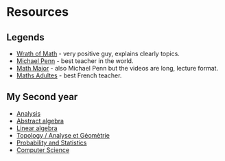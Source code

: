 # Resources

## Legends
- [Wrath of Math](https://www.youtube.com/@WrathofMath/playlists) - very positive guy, explains clearly topics.
- [Michael Penn](https://www.youtube.com/@MichaelPennMath/playlists) - best teacher in the world.
- [Math Major](https://www.youtube.com/@mathmajor) - also Michael Penn but the videos are long, lecture format.
- [Maths Adultes](https://www.youtube.com/@MathsAdultes/playlists) - best French teacher.


## My Second year
- [Analysis](archives/analysis/resources.md)
- [Abstract algebra](archives/abstract-algebra/resources.md)
- [Linear algebra](archives/linear-algebra/resources.md)
- [Topology / Analyse et Géomètrie](archives/topology/resources.md)
- [Probability and Statistics](archives/probability-stats/resources.md)
- [Computer Science](archives/informatics/resources.md)

